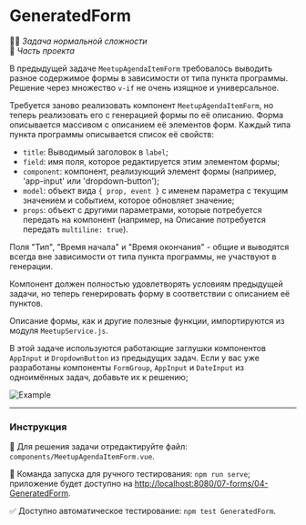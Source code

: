 # GeneratedForm

👷🏻 _Задача нормальной сложности_<br />
💼 _Часть проекта_

<!--start_statement-->
В предыдущей задаче `MeetupAgendaItemForm` требовалось выводить разное содержимое формы в зависимости от типа пункта программы. Решение через множество `v-if` не очень изящное и универсальное. 

Требуется заново реализовать компонент `MeetupAgendaItemForm`, но теперь реализовать его с генерацией формы по её описанию. Форма описывается массивом с описанием её элементов форм. Каждый типа пункта программы описывается список её свойств:
- `title`: Выводимый заголовок в `label`;
- `field`: имя поля, которое редактируется этим элементом формы;
- `component`: компонент, реализующий элемент формы (например, 'app-input' или 'dropdown-button');
- `model`: объект вида `{ prop, event }` с именем параметра с текущим значением и событием, которое обновляет значение;
- `props`: объект с другими параметрами, которые потребуется передать на компонент (например, на Описание потребуется передать `multiline: true`).

Поля "Тип", "Время начала" и "Время окончания" - общие и выводятся всегда вне зависимости от типа пункта программы, не участвуют в генерации.

Компонент должен полностью удовлетворять условиям предыдущей задачи, но теперь генерировать форму в соответствии с описанием её пунктов.

Описание формы, как и другие полезные функции, импортируются из модуля `MeetupService.js`.

В этой задаче используются работающие заглушки компонентов `AppInput` и `DropdownButton` из предыдущих задач. Если у вас уже разработаны компоненты `FormGroup`, `AppInput` и `DateInput` из одноимённых задач, добавьте их к решению;

<img src="https://i.imgur.com/FXKhHQn.gif" alt="Example" />
<!--end_statement-->

---

### Инструкция

📝 Для решения задачи отредактируйте файл: `components/MeetupAgendaItemForm.vue`.

🚀 Команда запуска для ручного тестирования: `npm run serve`;<br>
приложение будет доступно на [http://localhost:8080/07-forms/04-GeneratedForm](http://localhost:8080/07-forms/04-GeneratedForm).

✅ Доступно автоматическое тестирование: `npm test GeneratedForm`.
